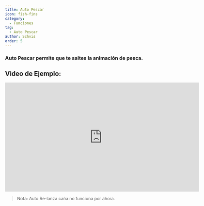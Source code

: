 ```yaml
---
title: Auto Pescar
icon: fish-fins
category:
  - Funciones
tag:
  - Auto Pescar
author: Schvis
order: 5
---
```


### Auto Pescar permite que te saltes la animación de pesca.

## Video de Ejemplo:

<iframe width="640" height="360" src="https://www.youtube.com/embed/K_l4Tg-81iQ?list=PL5eI1Tb64p56g27qfYk7VuFTz4FK6YrKa" title="Korepi - Auto Fish" frameborder="0" allow="accelerometer; autoplay; clipboard-write; encrypted-media; gyroscope; picture-in-picture; web-share" allowfullscreen></iframe>

> Nota: Auto Re-lanza caña no funciona por ahora.